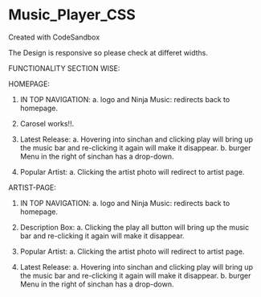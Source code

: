 # Music_Player_CSS
Created with CodeSandbox

The Design is responsive so please check at differet widths.


FUNCTIONALITY SECTION WISE:

HOMEPAGE:
1. IN TOP NAVIGATION:
 	a. logo and Ninja Music: redirects back to homepage.

2. Carosel works!!.

3. Latest Release:
	a. Hovering into sinchan and clicking play will bring up the music bar and re-clicking it again will make it disappear.
	b. burger Menu in the right of sinchan has a drop-down.

4. Popular Artist:
	a. Clicking the artist photo will redirect to artist page.


ARTIST-PAGE:
1. IN TOP NAVIGATION:
 	a. logo and Ninja Music: redirects back to homepage.

2. Description Box:
	a. Clicking the play all button will bring up the music bar and re-clicking it again will make it disappear.
	
4. Popular Artist:
	a. Clicking the artist photo will redirect to artist page.

3. Latest Release:
	a. Hovering into sinchan and clicking play will bring up the music bar and re-clicking it again will make it disappear.
	b. burger Menu in the right of sinchan has a drop-down. 
